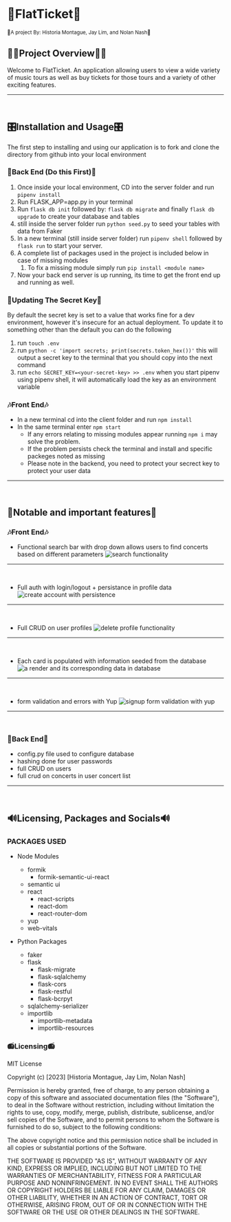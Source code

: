 # 🎫**FlatTicket**🎫

<sub>🎹A project By: Historia Montague, Jay Lim, and Nolan Nash🎹</sub>

## 👨‍🎤Project Overview👩‍🎤

Welcome to FlatTicket. An application allowing users to view a wide variety of music tours as well as buy tickets for those tours and a variety of other exciting features.

---
<br>

## 🎛️Installation and Usage🎛️

The first step to installing and using our application is to fork and clone the directory from github into your local environment

### 🎼**Back End (Do this First)**🎼

1. Once inside your local environment, CD into the server folder and run `pipenv install`
2. Run FLASK_APP=app.py in your terminal
3. Run `flask db init` followed by: `flask db migrate` and finally `flask db upgrade` to create your database and tables
4. still inside the server folder run `python seed.py` to seed your tables with data from Faker
5. In a new terminal (still inside server folder) run `pipenv shell` followed by `flask run` to start your server.
6. A complete list of packages used in the project is included below in case of missing modules
    1.  To fix a missing module simply run `pip install <module name>`
7. Now your back end server is up running, its time to get the front end up and running as well.

### 🎼**Updating The Secret Key**🎼
By default the secret key is set to a value that works fine for a dev environment, however it's insecure for an actual deployment. To update it to something other than the default you can do the following
1. run `touch .env`
2. run `python -c 'import secrets; print(secrets.token_hex())'` this will output a secret key to the terminal that you should copy into the next command
3. run `echo SECRET_KEY=<your-secret-key> >> .env`
when you start pipenv using pipenv shell, it will automatically load the key as an environment variable

### 🎶**Front End**🎶

* In a new terminal cd into the client folder and run `npm install`
* In the same terminal enter `npm start`
  * If any errors relating to missing modules appear running `npm i` may solve the problem.
  * If the problem persists check the terminal and install and specific packeges noted as missing
  * Please note in the backend, you need to protect your secrect key to protect your user data

---
<br>

## 🎸Notable and important features🎸

### 🎶**Front End**🎶

* Functional search bar with drop down allows users to find concerts based on different parameters
![search functionality](<search functionality.gif>)
---
<br>

* Full auth with login/logout + persistance in profile data
![create account with persistence](<create account.gif>)
---
<br>

* Full CRUD on user profiles
![delete profile functionality](<delete profile.gif>)
---
<br>

* Each card is populated with information seeded from the database
![a render and its corresponding data in database](<render and corresponding data in database.gif>)
---
<br>

* form validation and errors with Yup
![signup form validation with yup](<yup auth.gif>)
---
<br>

### 🎼**Back End**🎼

* config.py file used to configure database
* hashing done for user passwords
* full CRUD on users
* full crud on concerts in user concert list 

---
<br>

## 🔊Licensing, Packages and Socials🔊

### PACKAGES USED


* Node Modules
  * formik
    * formik-semantic-ui-react
  * semantic ui
  * react
    * react-scripts
    * react-dom
    * react-router-dom
  * yup
  * web-vitals


* Python Packages
  * faker
  * flask
    * flask-migrate
    * flask-sqlalchemy
    * flask-cors
    * flask-restful
    * flask-bcrpyt
  * sqlalchemy-serializer
  * importlib
    * importlib-metadata
    * importlib-resources

### 📻**Licensing**📻

MIT License

Copyright (c) [2023] [Historia Montague, Jay Lim, Nolan Nash]

Permission is hereby granted, free of charge, to any person obtaining a copy of this software and associated documentation files (the "Software"), to deal in the Software without restriction, including without limitation the rights to use, copy, modify, merge, publish, distribute, sublicense, and/or sell copies of the Software, and to permit persons to whom the Software is furnished to do so, subject to the following conditions:

The above copyright notice and this permission notice shall be included in all copies or substantial portions of the Software.

THE SOFTWARE IS PROVIDED "AS IS", WITHOUT WARRANTY OF ANY KIND, EXPRESS OR IMPLIED, INCLUDING BUT NOT LIMITED TO THE WARRANTIES OF MERCHANTABILITY, FITNESS FOR A PARTICULAR PURPOSE AND NONINFRINGEMENT. IN NO EVENT SHALL THE AUTHORS OR COPYRIGHT HOLDERS BE LIABLE FOR ANY CLAIM, DAMAGES OR OTHER LIABILITY, WHETHER IN AN ACTION OF CONTRACT, TORT OR OTHERWISE, ARISING FROM, OUT OF OR IN CONNECTION WITH THE SOFTWARE OR THE USE OR OTHER DEALINGS IN THE SOFTWARE.



